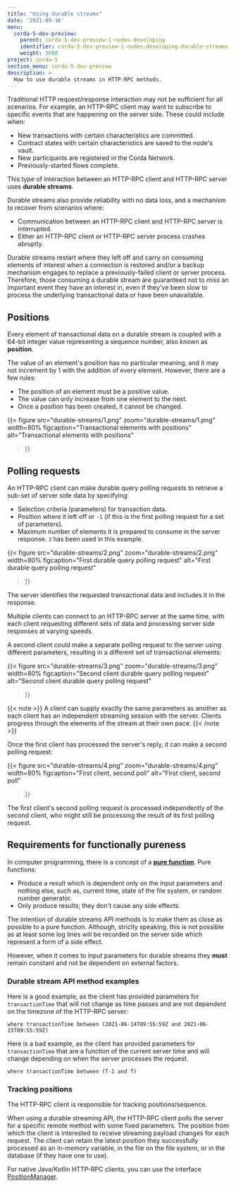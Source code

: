 ```yaml
---
title: "Using durable streams"
date: '2021-09-16'
menu:
  corda-5-dev-preview:
    parent: corda-5-dev-preview-1-nodes-developing
    identifier: corda-5-dev-preview-1-nodes-developing-durable-streams
    weight: 3000
project: corda-5
section_menu: corda-5-dev-preview
description: >
  How to use durable streams in HTTP-RPC methods.
---
```


Traditional HTTP request/response interaction may not be sufficient for all scenarios. For example, an HTTP-RPC client
may want to subscribe to specific events that are happening on the server side. These could include when:
* New transactions with certain characteristics are committed.
* Contract states with certain characteristics are saved to the node's vault.
* New participants are registered in the Corda Network.
* Previously-started flows complete.

This type of interaction between an HTTP-RPC client and HTTP-RPC server uses **durable streams**.

Durable streams also provide reliability with no data loss, and a mechanism to recover from scenarios where:
* Communication between an HTTP-RPC client and HTTP-RPC server is interrupted.
* Either an HTTP-RPC client or HTTP-RPC server process crashes abruptly.

Durable streams restart where they left off and carry on consuming elements of interest when a connection
is restored and/or a backup mechanism engages to replace a previously-failed client or server process. Therefore, those
consuming a durable stream are guaranteed not to *miss* an important event they have an interest in, even if they've been
slow to process the underlying transactional data or have been unavailable.

## Positions

Every element of transactional data on a durable stream is coupled with a 64-bit integer value representing a sequence
number, also known as **position**.

The value of an element's position has no particular meaning, and it may not increment by 1 with the addition of every
element. However, there are a few rules:
* The position of an element must be a positive value.
* The value can only increase from one element to the next.
* Once a position has been created, it cannot be changed.

{{<
figure
src="durable-streams/1.png"
zoom="durable-streams/1.png"
width=80%
figcaption="Transactional elements with positions"
alt="Transactional elements with positions"
>}}

## Polling requests

An HTTP-RPC client can make durable query polling requests to retrieve a sub-set of server side data by specifying:
* Selection criteria (parameters) for transaction data.
* Position where it left off or `-1` (if this is the first polling request for a set of parameters).
* Maximum number of elements it is prepared to consume in the server response. `3` has been used in this example.

{{<
figure
src="durable-streams/2.png"
zoom="durable-streams/2.png"
width=80%
figcaption="First durable query polling request"
alt="First durable query polling request"
>}}

The server identifies the requested transactional data and includes it in the response.

Multiple clients can connect to an HTTP-RPC server at the same time, with each client requesting different sets of data
and processing server side responses at varying speeds.

A second client could make a separate polling request to the server using different parameters, resulting in a
different set of transactional elements:

{{<
figure
src="durable-streams/3.png"
zoom="durable-streams/3.png"
width=80%
figcaption="Second client durable query polling request"
alt="Second client durable query polling request"
>}}

{{< note >}}
A client can supply exactly the same parameters as another as each client has an independent streaming session with the
server. Clients progress through the elements of the stream at their own pace.
{{< /note >}}

Once the first client has processed the server's reply, it can make a second polling request:

{{<
figure
src="durable-streams/4.png"
zoom="durable-streams/4.png"
width=80%
figcaption="First client, second poll"
alt="First client, second poll"
>}}

The first client's second polling request is processed independently of the second client, who might still be processing the
result of its first polling request.

## Requirements for functionally pureness

In computer programming, there is a concept of a **[pure function](https://en.wikipedia.org/wiki/Pure_function)**.
Pure functions:
* Produce a result which is dependent only on the input parameters and nothing else, such as, current
  time, state of the file system, or random number generator.
* Only produce results; they don't cause any side effects.

The intention of durable streams API methods is to make them as close as possible to a pure function.
Although, strictly speaking, this is not possible as at least some log lines will be recorded on the server side
which represent a form of a side effect.

However, when it comes to input parameters for durable streams they **must**
remain constant and not be dependent on external factors.

### Durable stream API method examples

Here is a good example, as the client has provided parameters for `transactionTime` that will not change as time passes
and are not dependent on the timezone of the HTTP-RPC server:
```
where transactionTime between (2021-06-14T09:55:59Z and 2021-06-15T09:55:59Z)
```

Here is a bad example, as the client has provided parameters for `transactionTime` that are a function of the current
server time and will change depending on when the server processes the request.
```
where transactionTime between (T-1 and T)
```

### Tracking positions

The HTTP-RPC client is responsible for tracking positions/sequence.

When using a durable streaming API, the HTTP-RPC client polls the server for a specific remote method with some fixed
parameters. The position from which the client is interested to receive streaming payload changes for each request. The client
can retain the latest position they successfully processed as an in-memory variable, in the file
on the file system, or in the database (if they have one to use).

For native Java/Kotlin HTTP-RPC clients, you can use the interface [PositionManager](java-client/java-client.md#positionmanager).
